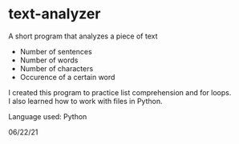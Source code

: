 # text-analyzer
A short program that analyzes a piece of text    
  - Number of sentences    
  - Number of words   
  - Number of characters      
  - Occurence of a certain word    
 
I created this program to practice list comprehension and for loops.    
I also learned how to work with files in Python.    

Language used: Python    

06/22/21

